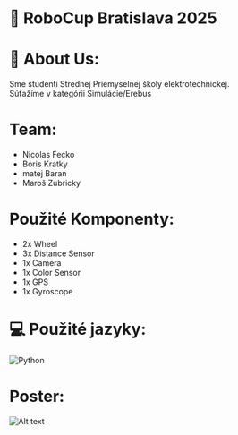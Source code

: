 # 🤖 RoboCup Bratislava 2025

# 💫 About Us:
Sme študenti Strednej Priemyselnej školy elektrotechnickej. <br>
Súťažíme v kategórii Simulácie/Erebus

# Team:
- Nicolas Fecko
- Boris Kratky
- matej Baran
- Maroš Zubricky

# Použité Komponenty:
- 2x Wheel
- 3x Distance Sensor
- 1x Camera
- 1x Color Sensor
- 1x GPS
- 1x Gyroscope

# 💻 Použité jazyky:
![Python](https://img.shields.io/badge/python-3670A0?style=for-the-badge&logo=python&logoColor=ffdd54)

# Poster:
![Alt text](ForzaSPŠE_Poster.png)

